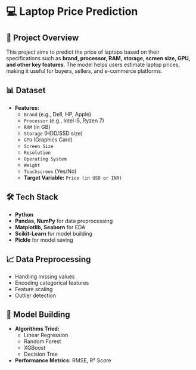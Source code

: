 # 💻 Laptop Price Prediction   

## 📌 Project Overview  
This project aims to predict the price of laptops based on their specifications such as **brand, processor, RAM, storage, screen size, GPU, and other key features**. The model helps users estimate laptop prices, making it useful for buyers, sellers, and e-commerce platforms.  

## 📊 Dataset    
- **Features:**  
  - `Brand` (e.g., Dell, HP, Apple)  
  - `Processor` (e.g., Intel i5, Ryzen 7)  
  - `RAM` (in GB)  
  - `Storage` (HDD/SSD size)  
  - `GPU` (Graphics Card)  
  - `Screen Size`  
  - `Resolution`  
  - `Operating System`  
  - `Weight`  
  - `Touchscreen` (Yes/No)  
  - **Target Variable:** `Price (in USD or INR)`  

## 🛠️ Tech Stack  
- **Python**   
- **Pandas, NumPy** for data preprocessing  
- **Matplotlib, Seaborn** for EDA  
- **Scikit-Learn** for model building    
- **Pickle** for model saving  

## 📈 Data Preprocessing  
- Handling missing values  
- Encoding categorical features  
- Feature scaling  
- Outlier detection  

## 🤖 Model Building  
- **Algorithms Tried:**  
  - Linear Regression  
  - Random Forest  
  - XGBoost  
  - Decision Tree    
- **Performance Metrics:** RMSE, R² Score  
